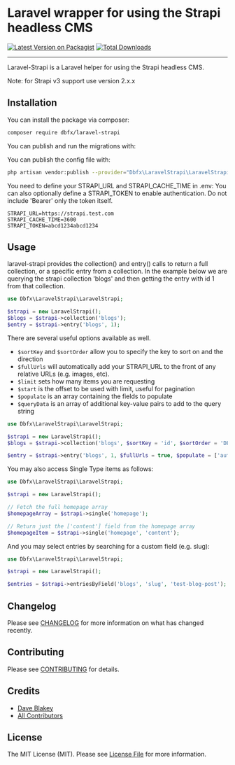 # Laravel wrapper for using the Strapi headless CMS

[![Latest Version on Packagist](https://img.shields.io/packagist/v/dbfx/laravel-strapi.svg?style=flat-square)](https://packagist.org/packages/dbfx/laravel-strapi)
[![Total Downloads](https://img.shields.io/packagist/dt/dbfx/laravel-strapi.svg?style=flat-square)](https://packagist.org/packages/dbfx/laravel-strapi)

---

Laravel-Strapi is a Laravel helper for using the Strapi headless CMS. 

Note: for Strapi v3 support use version 2.x.x

## Installation

You can install the package via composer:

```bash
composer require dbfx/laravel-strapi
```

You can publish and run the migrations with:

You can publish the config file with:
```bash
php artisan vendor:publish --provider="Dbfx\LaravelStrapi\LaravelStrapiServiceProvider" --tag="strapi-config"
```

You need to define your STRAPI_URL and STRAPI_CACHE_TIME in .env:
You can also optionally define a STRAPI_TOKEN to enable authentication. Do not include 'Bearer' only the token itself.

```
STRAPI_URL=https://strapi.test.com
STRAPI_CACHE_TIME=3600
STRAPI_TOKEN=abcd1234abcd1234
```

## Usage

laravel-strapi provides the collection() and entry() calls to return a full collection, or a specific entry from a collection. In the 
example below we are querying the strapi collection 'blogs' and then getting the entry with id 1 from that collection.
```php
use Dbfx\LaravelStrapi\LaravelStrapi;

$strapi = new LaravelStrapi();
$blogs = $strapi->collection('blogs');
$entry = $strapi->entry('blogs', 1);
```

There are several useful options available as well. 

- ```$sortKey``` and ```$sortOrder``` allow you to specify the key to sort on and the direction
- ```$fullUrls``` will automatically add your STRAPI_URL to the front of any relative URLs (e.g. images, etc).
- ```$limit``` sets how many items you are requesting
- ```$start``` is the offset to be used with limit, useful for pagination
- ```$populate``` is an array containing the fields to populate
- ```$queryData``` is an array of additional key-value pairs to add to the query string

```php
use Dbfx\LaravelStrapi\LaravelStrapi;

$strapi = new LaravelStrapi();
$blogs = $strapi->collection('blogs', $sortKey = 'id', $sortOrder = 'DESC', $limit = 20, $start = 0, $fullUrls = true, $populate = ['author', 'images'], $queryData = ['locale' => 'en']);

$entry = $strapi->entry('blogs', 1, $fullUrls = true, $populate = ['author', 'images'], $queryData = ['locale' => 'en']);
```

You may also access Single Type items as follows: 

```php
use Dbfx\LaravelStrapi\LaravelStrapi;

$strapi = new LaravelStrapi();

// Fetch the full homepage array
$homepageArray = $strapi->single('homepage');

// Return just the ['content'] field from the homepage array
$homepageItem = $strapi->single('homepage', 'content');
```

And you may select entries by searching for a custom field (e.g. slug): 

```php
use Dbfx\LaravelStrapi\LaravelStrapi;

$strapi = new LaravelStrapi();

$entries = $strapi->entriesByField('blogs', 'slug', 'test-blog-post');
```

## Changelog

Please see [CHANGELOG](CHANGELOG.md) for more information on what has changed recently.

## Contributing

Please see [CONTRIBUTING](.github/CONTRIBUTING.md) for details.

## Credits

- [Dave Blakey](https://github.com/dbfx)
- [All Contributors](../../contributors)

## License

The MIT License (MIT). Please see [License File](LICENSE.md) for more information.
